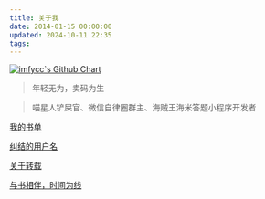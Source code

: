 ```yaml
---
title: 关于我
date: 2014-01-15 00:00:00
updated: 2024-10-11 22:35
tags:
---
```


[![imfycc`s Github Chart](http://ghchart.rshah.org/imfycc)](https://github.com/imfycc "image")

> 年轻无为，卖码为生

> 喵星人铲屎官、微信自律圈群主、海贼王海米答题小程序开发者

[我的书单](https://hufangyun.com/2016/booklist-my/)

[纠结的用户名](https://hufangyun.com/2017/username/)

[关于转载](https://hufangyun.com/2018/copyright-reprinted/)

[与书相伴，时间为线](https://hufangyun.com/2016/books-and-me/)

